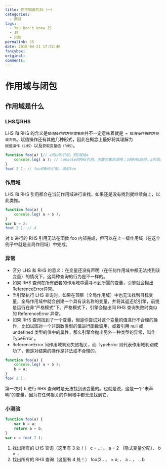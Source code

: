 ```yaml
---
title: 你不知道的JS（一）
categories:
  - 面试
tags:
  - You Don't know JS
  - JS
  - 闭包
permalink: JS
date: 2018-04-21 17:52:46
fancybox:
original:
comments:
---
```

# 作用域与闭包

## 作用域是什么

### LHS与RHS

LHS 和 RHS 的含义是`赋值操作的左侧或右侧`并不一定意味着就是` = 赋值操作符的左侧或右侧`。赋值操作还有其他几种形式，因此在概念上最好将其理解为`赋值操作（LHS）`以及`获取变量值（RHS）`。

<!-- more -->

```js
function foo(a) {// a的LHS引用，把2赋给a
    console.log( a ); // console的RHS引用，内置对象的调用；a的RHS应用，a的调用
}
foo( 2 ); // foo的RHS引用，调用foo
```

### 作用域

LHS 和 RHS 引用都会在当前作用域进行查找，如果还是没有找到就继续向上，以此类推。

```js
function foo(a) {
    console.log( a + b );
}
var b = 2;
foo( 2 ); // 4
```

对 b 进行的 RHS 引用无法在函数 foo 内部完成，但可以在上一级作用域（在这个例子中就是全局作用域）中完成。

### 异常

- 区分 LHS 和 RHS 的意义：在变量还没有声明（在任何作用域中都无法找到该变量）的情况下，这两种查询的行为是不一样的。
- 如果 RHS 查询在所有嵌套的作用域中遍寻不到所需的变量，引擎就会抛出 ReferenceError异常。
- 当引擎执行 LHS 查询时，如果在顶层（全局作用域）中也无法找到目标变量，全局作用域中就会创建一个具有该名称的变量，并将其返还给引擎，前提是运行在非“严格模式”下。严格模式下，引擎会抛出同 RHS 查询失败时类似的 ReferenceError 异常。
- 如果 RHS 查询找到了一个变量，但是你尝试对这个变量的值进行不合理的操作，比如试图对一个非函数类型的值进行函数调用，或着引用 null 或 undefined 类型的值中的属性，那么引擎会抛出另外一种类型的异常，叫作 TypeError 。
- ReferenceError 同作用域判别失败相关，而 TypeError 则代表作用域判别成功了，但是对结果的操作是非法或不合理的。

```js
function foo(a) {
    console.log( a + b );
    b = a;
}
foo( 2 );
```

第一次对 b 进行 RHS 查询时是无法找到该变量的。也就是说，这是一个“未声明”的变量，因为在任何相关的作用域中都无法找到它。

### 小测验

```js
function foo(a) {
    var b = a;
    return a + b;
}
var c = foo( 2 );
```

1. 找出所有的 LHS 查询（这里有 3 处！）
    c = ..; 、 a = 2 （隐式变量分配）、 b = ..
2. 找出所有的 RHS 查询（这里有 4 处！）
    foo(2.. 、 = a; 、 a .. 、 .. b